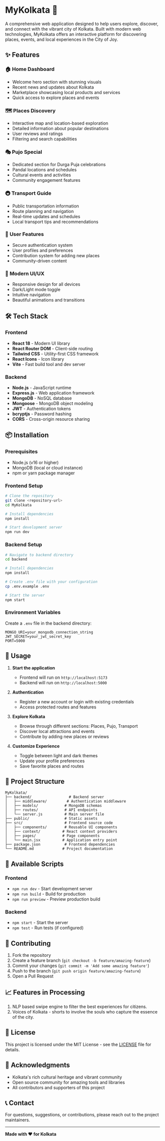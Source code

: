 # MyKolkata 🌆

A comprehensive web application designed to help users explore, discover, and connect with the vibrant city of Kolkata. Built with modern web technologies, MyKolkata offers an interactive platform for discovering places, events, and local experiences in the City of Joy.

## ✨ Features

### 🏠 **Home Dashboard**
- Welcome hero section with stunning visuals
- Recent news and updates about Kolkata
- Marketplace showcasing local products and services
- Quick access to explore places and events

### 🗺️ **Places Discovery**
- Interactive map and location-based exploration
- Detailed information about popular destinations
- User reviews and ratings
- Filtering and search capabilities

### 🎭 **Pujo Special**
- Dedicated section for Durga Puja celebrations
- Pandal locations and schedules
- Cultural events and activities
- Community engagement features

### 🚇 **Transport Guide**
- Public transportation information
- Route planning and navigation
- Real-time updates and schedules
- Local transport tips and recommendations

### 👥 **User Features**
- Secure authentication system
- User profiles and preferences
- Contribution system for adding new places
- Community-driven content

### 🎨 **Modern UI/UX**
- Responsive design for all devices
- Dark/Light mode toggle
- Intuitive navigation
- Beautiful animations and transitions

## 🛠️ Tech Stack

### Frontend
- **React 18** - Modern UI library
- **React Router DOM** - Client-side routing
- **Tailwind CSS** - Utility-first CSS framework
- **React Icons** - Icon library
- **Vite** - Fast build tool and dev server

### Backend
- **Node.js** - JavaScript runtime
- **Express.js** - Web application framework
- **MongoDB** - NoSQL database
- **Mongoose** - MongoDB object modeling
- **JWT** - Authentication tokens
- **bcryptjs** - Password hashing
- **CORS** - Cross-origin resource sharing

## 📦 Installation

### Prerequisites
- Node.js (v16 or higher)
- MongoDB (local or cloud instance)
- npm or yarn package manager

### Frontend Setup
```bash
# Clone the repository
git clone <repository-url>
cd MyKolkata

# Install dependencies
npm install

# Start development server
npm run dev
```

### Backend Setup
```bash
# Navigate to backend directory
cd backend

# Install dependencies
npm install

# Create .env file with your configuration
cp .env.example .env

# Start the server
npm start
```

### Environment Variables
Create a `.env` file in the backend directory:

```env
MONGO_URI=your_mongodb_connection_string
JWT_SECRET=your_jwt_secret_key
PORT=5000
```

## 🚀 Usage

1. **Start the application**
   - Frontend will run on `http://localhost:5173`
   - Backend will run on `http://localhost:5000`

2. **Authentication**
   - Register a new account or login with existing credentials
   - Access protected routes and features

3. **Explore Kolkata**
   - Browse through different sections: Places, Pujo, Transport
   - Discover local attractions and events
   - Contribute by adding new places or reviews

4. **Customize Experience**
   - Toggle between light and dark themes
   - Update your profile preferences
   - Save favorite places and routes

## 📁 Project Structure

```
MyKolkata/
├── backend/                 # Backend server
│   ├── middleware/         # Authentication middleware
│   ├── models/            # MongoDB schemas
│   ├── routes/            # API endpoints
│   └── server.js          # Main server file
├── public/                # Static assets
├── src/                   # Frontend source code
│   ├── components/        # Reusable UI components
│   ├── context/          # React context providers
│   ├── pages/            # Page components
│   └── main.jsx          # Application entry point
├── package.json           # Frontend dependencies
└── README.md             # Project documentation
```

## 🔧 Available Scripts

### Frontend
- `npm run dev` - Start development server
- `npm run build` - Build for production
- `npm run preview` - Preview production build

### Backend
- `npm start` - Start the server
- `npm test` - Run tests (if configured)

## 🤝 Contributing

1. Fork the repository
2. Create a feature branch (`git checkout -b feature/amazing-feature`)
3. Commit your changes (`git commit -m 'Add some amazing feature'`)
4. Push to the branch (`git push origin feature/amazing-feature`)
5. Open a Pull Request

## 📈 Features in Processing

1. NLP based swipe engine to filter the best experiences for citizens.
2. Voices of Kolkata - shorts to involve the souls who capture the essence of the city.

## 📝 License

This project is licensed under the MIT License - see the [LICENSE](LICENSE) file for details.

## 🙏 Acknowledgments

- Kolkata's rich cultural heritage and vibrant community
- Open source community for amazing tools and libraries
- All contributors and supporters of this project

## 📞 Contact

For questions, suggestions, or contributions, please reach out to the project maintainers.

---

**Made with ❤️ for Kolkata**
